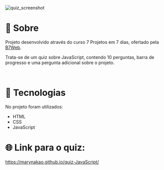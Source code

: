 ![quiz_screenshot](https://user-images.githubusercontent.com/86077339/128085560-3e849d66-9757-4eeb-bce3-e2a5a7aed7d1.png)

# 📄 Sobre

Projeto desenvolvido através do curso 7 Projetos em 7 dias, ofertado pela [B7Web](https://b7web.com.br/).

Trata-se de um quiz sobre JavaScript, contendo 10 perguntas, barra de progresso e uma pergunta adicional sobre o projeto.


<br>

# 🚀 Tecnologias

No projeto foram utilizados:
 - HTML
 - CSS
 - JavaScript

# 🌐 Link para o quiz:

https://marynakao.github.io/quiz-JavaScript/
